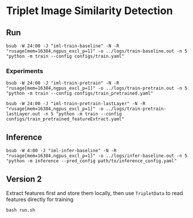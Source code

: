# Triplet Image Similarity Detection

## Run

`bsub -W 24:00 -J "iml-train-baseline" -N -R "rusage[mem=16384,ngpus_excl_p=1]" -o ../logs/train-baseline.out -n 5 "python -m train --config configs/train.yaml"`

### Experiments

`bsub -W 24:00 -J "iml-train-pretrain" -N -R "rusage[mem=16384,ngpus_excl_p=1]" -o ../logs/train-pretrain.out -n 5 "python -m train --config configs/train_pretrained.yaml"`

`bsub -W 24:00 -J "iml-train-pretrain-lastLayer" -N -R "rusage[mem=16384,ngpus_excl_p=1]" -o ../logs/train-pretrain-lastLayer.out -n 5 "python -m train --config configs/train_pretrained_featureExtract.yaml"`

## Inference

`bsub -W 4:00 -J "iml-infer-baseline" -N -R "rusage[mem=16384,ngpus_excl_p=1]" -o ../logs/infer-baseline.out -n 5 "python -m inference --pred_config path/to/inference_config.yaml"`


## Version 2 

Extract features first and store them locally, then use `TripletData` to read features directly for training

`bash run.sh`
